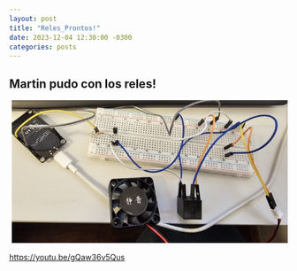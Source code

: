 ```yaml
---
layout: post
title: "Reles_Prontos!"
date: 2023-12-04 12:30:00 -0300
categories: posts
---
```


Martin pudo con los reles!
-

![Reles](https://github.com/SisCom-PI2-2023-2/proyecto-plant-o-matic/blob/main/docs/assets/Rele.jpg)

https://youtu.be/gQaw36v5Qus


